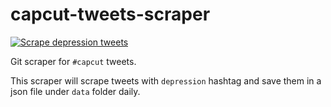 # capcut-tweets-scraper

[![Scrape depression tweets](https://github.com/ahmedshahriar/depression-tweets-scraper/actions/workflows/scrape.yml/badge.svg)](https://github.com/ahmedshahriar/depression-tweets-scraper/actions/workflows/scrape.yml)

Git scraper for `#capcut` tweets.

This scraper will scrape  tweets with `depression` hashtag and save them in a json file under `data` folder daily.
